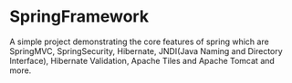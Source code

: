 # SpringFramework
A simple project demonstrating the core features of spring which are SpringMVC, SpringSecurity, Hibernate, JNDI(Java Naming and Directory Interface), Hibernate Validation, Apache Tiles and Apache Tomcat and more.
